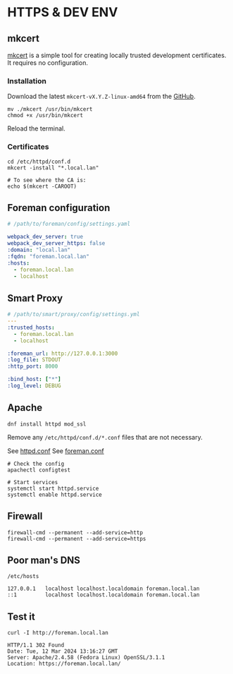 # HTTPS & DEV ENV

## mkcert
[mkcert](https://github.com/FiloSottile/mkcert) is a simple tool for creating locally trusted development certificates. It requires no configuration.

### Installation
Download the latest `mkcert-vX.Y.Z-linux-amd64` from the [GitHub](https://github.com/FiloSottile/mkcert/releases).

```
mv ./mkcert /usr/bin/mkcert
chmod +x /usr/bin/mkcert
```

Reload the terminal.

### Certificates

```
cd /etc/httpd/conf.d
mkcert -install "*.local.lan"

# To see where the CA is:
echo $(mkcert -CAROOT)
```

## Foreman configuration

```yaml
# /path/to/foreman/config/settings.yaml

webpack_dev_server: true
webpack_dev_server_https: false
:domain: "local.lan"
:fqdn: "foreman.local.lan"
:hosts:
  - foreman.local.lan
  - localhost
```

## Smart Proxy

```yaml
# /path/to/smart/proxy/config/settings.yml
---
:trusted_hosts:
  - foreman.local.lan
  - localhost

:foreman_url: http://127.0.0.1:3000
:log_file: STDOUT
:http_port: 8000

:bind_host: ["*"]
:log_level: DEBUG
```

## Apache

```
dnf install httpd mod_ssl
```

Remove any `/etc/httpd/conf.d/*.conf` files that are not necessary.

See [httpd.conf](/data/httpd/httpd.conf)
See [foreman.conf](/data/httpd/foreman.conf)

```
# Check the config
apachectl configtest

# Start services
systemctl start httpd.service
systemctl enable httpd.service
```

## Firewall

```
firewall-cmd --permanent --add-service=http
firewall-cmd --permanent --add-service=https
```

## Poor man's DNS

`/etc/hosts`

```
127.0.0.1   localhost localhost.localdomain foreman.local.lan
::1         localhost localhost.localdomain foreman.local.lan

```

## Test it

```
curl -I http://foreman.local.lan

HTTP/1.1 302 Found
Date: Tue, 12 Mar 2024 13:16:27 GMT
Server: Apache/2.4.58 (Fedora Linux) OpenSSL/3.1.1
Location: https://foreman.local.lan/
```
